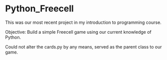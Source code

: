 Python_Freecell
===============

This was our most recent project in my introduction to programming course.

Objective:
Build a simple Freecell game using our current knowledge of Python.

Could not alter the cards.py by any means, served as the parent class to our game.
